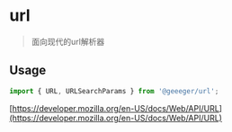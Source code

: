 # url

> 面向现代的url解析器

## Usage

```javascript
import { URL, URLSearchParams } from '@geeeger/url';
```

[https://developer.mozilla.org/en-US/docs/Web/API/URL](https://developer.mozilla.org/en-US/docs/Web/API/URL)
